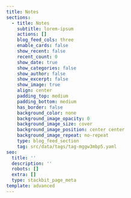 ```yaml
---
title: Notes
sections:
  - title: Notes
    subtitle: lorem-ipsum
    actions: []
    blog_feed_cols: three
    enable_cards: false
    show_recent: false
    recent_count: 0
    show_date: true
    show_categories: false
    show_author: false
    show_excerpt: false
    show_image: true
    align: center
    padding_top: medium
    padding_bottom: medium
    has_border: false
    background_color: none
    background_image_opacity: 0
    background_image_size: cover
    background_image_position: center center
    background_image_repeat: no-repeat
    type: blog_feed_section
    tag: src/data/tags/tag-mggw3mbp5.yaml
seo:
  title: ''
  description: ''
  robots: []
  extra: []
  type: stackbit_page_meta
template: advanced
---
```

